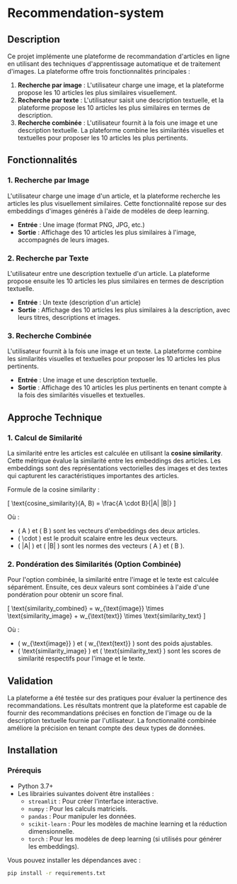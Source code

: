 # Recommendation-system

## Description

Ce projet implémente une plateforme de recommandation d'articles en ligne en utilisant des techniques d'apprentissage automatique et de traitement d'images. La plateforme offre trois fonctionnalités principales : 

1. **Recherche par image** : L'utilisateur charge une image, et la plateforme propose les 10 articles les plus similaires visuellement.
2. **Recherche par texte** : L'utilisateur saisit une description textuelle, et la plateforme propose les 10 articles les plus similaires en termes de description.
3. **Recherche combinée** : L'utilisateur fournit à la fois une image et une description textuelle. La plateforme combine les similarités visuelles et textuelles pour proposer les 10 articles les plus pertinents.

## Fonctionnalités

### 1. **Recherche par Image**

L'utilisateur charge une image d'un article, et la plateforme recherche les articles les plus visuellement similaires. Cette fonctionnalité repose sur des embeddings d'images générés à l'aide de modèles de deep learning.

- **Entrée** : Une image (format PNG, JPG, etc.)
- **Sortie** : Affichage des 10 articles les plus similaires à l'image, accompagnés de leurs images.

### 2. **Recherche par Texte**

L'utilisateur entre une description textuelle d'un article. La plateforme propose ensuite les 10 articles les plus similaires en termes de description textuelle.

- **Entrée** : Un texte (description d'un article)
- **Sortie** : Affichage des 10 articles les plus similaires à la description, avec leurs titres, descriptions et images.

### 3. **Recherche Combinée**

L'utilisateur fournit à la fois une image et un texte. La plateforme combine les similarités visuelles et textuelles pour proposer les 10 articles les plus pertinents.

- **Entrée** : Une image et une description textuelle.
- **Sortie** : Affichage des 10 articles les plus pertinents en tenant compte à la fois des similarités visuelles et textuelles.

## Approche Technique

### 1. **Calcul de Similarité**

La similarité entre les articles est calculée en utilisant la **cosine similarity**. Cette métrique évalue la similarité entre les embeddings des articles. Les embeddings sont des représentations vectorielles des images et des textes qui capturent les caractéristiques importantes des articles.

Formule de la cosine similarity :

\[
\text{cosine\_similarity}(A, B) = \frac{A \cdot B}{\|A\| \|B\|}
\]

Où :
- \( A \) et \( B \) sont les vecteurs d'embeddings des deux articles.
- \( \cdot \) est le produit scalaire entre les deux vecteurs.
- \( \|A\| \) et \( \|B\| \) sont les normes des vecteurs \( A \) et \( B \).

### 2. **Pondération des Similarités (Option Combinée)**

Pour l'option combinée, la similarité entre l'image et le texte est calculée séparément. Ensuite, ces deux valeurs sont combinées à l'aide d'une pondération pour obtenir un score final.

\[
\text{similarity\_combined} = w_{\text{image}} \times \text{similarity\_image} + w_{\text{text}} \times \text{similarity\_text}
\]

Où :
- \( w_{\text{image}} \) et \( w_{\text{text}} \) sont des poids ajustables.
- \( \text{similarity\_image} \) et \( \text{similarity\_text} \) sont les scores de similarité respectifs pour l'image et le texte.

## Validation

La plateforme a été testée sur des pratiques pour évaluer la pertinence des recommandations. Les résultats montrent que la plateforme est capable de fournir des recommandations précises en fonction de l'image ou de la description textuelle fournie par l'utilisateur. La fonctionnalité combinée améliore la précision en tenant compte des deux types de données.

## Installation

### Prérequis

- Python 3.7+
- Les librairies suivantes doivent être installées :
  - `streamlit` : Pour créer l'interface interactive.
  - `numpy` : Pour les calculs matriciels.
  - `pandas` : Pour manipuler les données.
  - `scikit-learn` : Pour les modèles de machine learning et la réduction dimensionnelle.
  - `torch` : Pour les modèles de deep learning (si utilisés pour générer les embeddings).

Vous pouvez installer les dépendances avec :

```bash
pip install -r requirements.txt
